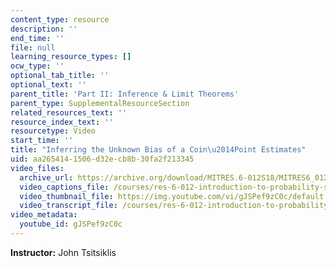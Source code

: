 ```yaml
---
content_type: resource
description: ''
end_time: ''
file: null
learning_resource_types: []
ocw_type: ''
optional_tab_title: ''
optional_text: ''
parent_title: 'Part II: Inference & Limit Theorems'
parent_type: SupplementalResourceSection
related_resources_text: ''
resource_index_text: ''
resourcetype: Video
start_time: ''
title: "Inferring the Unknown Bias of a Coin\u2014Point Estimates"
uid: aa265414-1506-d32e-cb8b-30fa2f213345
video_files:
  archive_url: https://archive.org/download/MITRES.6-012S18/MITRES6_012S18_L14-09_300k.mp4
  video_captions_file: /courses/res-6-012-introduction-to-probability-spring-2018/02fea3ab2e7e508fa43ff056fab55d2c_gJSPef9zC0c.vtt
  video_thumbnail_file: https://img.youtube.com/vi/gJSPef9zC0c/default.jpg
  video_transcript_file: /courses/res-6-012-introduction-to-probability-spring-2018/43b027a18071f8200edee83daff46141_gJSPef9zC0c.pdf
video_metadata:
  youtube_id: gJSPef9zC0c
---
```


**Instructor:** John Tsitsiklis



